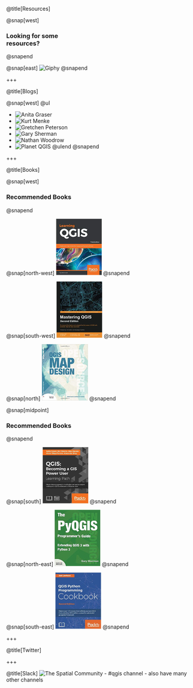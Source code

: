 @title[Resources]

@snap[west]
<h3>Looking for some<br><span class="text--red"good</span> resources?</h3>
@snapend

@snap[east]
![Giphy](https://media.giphy.com/media/l3q2PZSVUUEsajBIY/giphy.gif)
@snapend

+++

@title[Blogs]

@snap[west]
@ul
- ![Anita Graser](https://anitagraser.com/)
- ![Kurt Menke](https://www.birdseyeviewgis.com/blog/)
- ![Gretchen Peterson](http://www.gretchenpeterson.com/blog/)
- ![Gary Sherman](http://spatialgalaxy.net/)
- ![Nathan Woodrow](https://nathanw.net/)
- ![Planet QGIS](https://plugins.qgis.org/planet/)
@ulend
@snapend






+++

@title[Books]

@snap[west]
<h3>Recommended Books</h3>
@snapend

@snap[north-west]
![](./assets/images/LearningQGIS.jpg)
@snapend

@snap[south-west]
![](./assets/images/MasteringQGIS.jpg)
@snapend

@snap[north]
![QGISMapDesign](./assets/images/QGISMapDesign.jpg)
@snapend

@snap[midpoint]
<h3>Recommended Books</h3>
@snapend

@snap[south]
![BecomingQGISPowerUser](./assets/images/BecomingQGISPowerUser.jpg)
@snapend

@snap[north-east]
![PyQGIS](./assets/images/PyQGISProgGuideV3.jpg)
@snapend

@snap[south-east]
![QGISPythonProgCookbook](./assets/images/QGISPythonProgCookbook.jpg)
@snapend

+++

@title[Twitter]

+++

@title[Slack]
![The Spatial Community](https://thespatialcommunity.org/) - #qgis channel - also have many other channels


